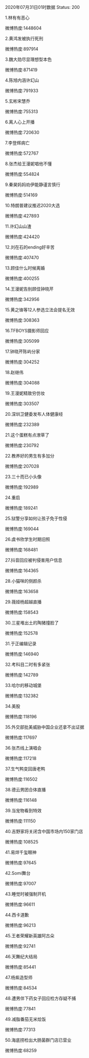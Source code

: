 2020年07月31日01时数据
Status: 200

1.林有有恶心

微博热度:1448604

2.黄鸿发被执行死刑

微博热度:897914

3.魏大勋尽显理想型本色

微博热度:871419

4.陈旭内涵许幻山

微博热度:791933

5.玄彬宋慧乔

微博热度:755313

6.离人心上开播

微博热度:720630

7.李登辉病亡

微博热度:572767

8.张杰给王漫妮唱他不懂

微博热度:554824

9.秦昊妈妈劝伊能静谨言慎行

微博热度:514169

10.特朗普建议推迟2020大选

微博热度:427893

11.许幻山山渣

微博热度:424420

12.刘在石的ending好辛苦

微博热度:407470

13.顾佳什么时候离婚

微博热度:400255

14.王漫妮告别顾佳钟晓芹

微博热度:342956

15.黄之锋等12人参选立法会提名无效

微博热度:308363

16.TFBOYS摄影师回应

微博热度:305099

17.钟晓芹陈屿分家

微博热度:304252

18.赵继伟

微博热度:304088

19.王漫妮精致穷仿妆

微博热度:303507

20.深圳卫健委发布人体健康经

微博热度:232389

21.这个蛋糕有点潦草了

微博热度:230792

22.教养好的男生有多加分

微博热度:207028

23.三十而已小头像

微博热度:192989

24.重启

微博热度:189241

25.狱警分享如何让孩子免于性侵

微博热度:169044

26.虞书欣学生时期旧照

微博热度:168481

27.抖音回应被判侵害用户信息

微博热度:164365

28.小猫咪的侧颜杀

微博热度:163658

29.薇娅杨超越直播

微博热度:158543

30.三星堆出土的陶猪撞脸了

微博热度:152578

31.于正编辑记录

微博热度:146940

32.考科目二时有多紧张

微博热度:142789

33.哈尔的移动城堡

微博热度:132382

34.美股

微博热度:118196

35.外交部批美威胁中国企业还拿不出证据

微博热度:117697

36.张杰线上演唱会

微博热度:117218

37.生气鸭变回唐老鸭

微博热度:116502

38.德云男团合体直播

微博热度:116148

39.当宠物看到特效

微博热度:111150

40.吉野家将关闭含中国市场内150家门店

微博热度:108525

41.易烊千玺眼神

微博热度:97645

42.Somi舞台

微博热度:97007

43.睡觉时被强制开机

微博热度:96611

44.西卡道歉

微博热度:96213

45.王者荣耀新英雄阿古朵

微博热度:92741

46.天舞纪大结局

微博热度:85441

47.杨紫造型师

微博热度:84534

48.遭男伴下药女子回应检方存疑不捕

微博热度:77841

49.减脂番茄无米烩饭

微博热度:77313

50.海底捞检出大肠菌群门店已营业

微博热度:68259

